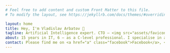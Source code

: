 ```yaml
---
# Feel free to add content and custom Front Matter to this file.
# To modify the layout, see https://jekyllrb.com/docs/themes/#overriding-theme-defaults

layout: home
title: Hey, I'm Vladislav Arbatov 🖖
tagline: Artificial Intelligence expert. CTO — <img src="assets/favicon-p2l.png" width="24px"> <a href="https://p2l.tv">P2L</a>. Founder — <img src="assets/favicon-arb.png" width="24px"> <a href="https://arb.digital">arb.digital</a>.
about: 15 years in IT, 6 — as a C-level professional. I specialise in advanced Computer Vision, Neuroevolution (Generative Algorithms for Neural Networks), Natural Language Processing. I also do Blockchain and more or less classical development. Sometimes I give public lectures.
contact: Please find me on <a href="a" class="facebook">Facebook</a>, <a href="a" class="twitter">Twitter</a> and <a href="a" class="medium">Medium</a>.</br>Contact via <a href="a" class="telegram">Telegram</a> and <a href="a">email</a>.
---
```

